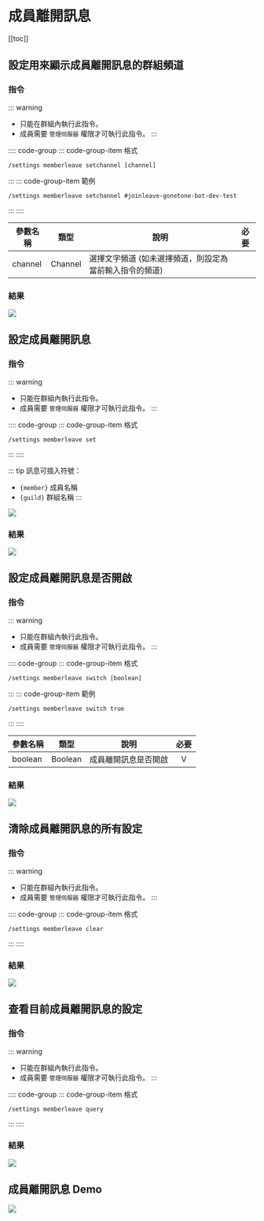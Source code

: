# 成員離開訊息

[[toc]]

## 設定用來顯示成員離開訊息的群組頻道

### 指令

::: warning
- 只能在群組內執行此指令。
- 成員需要 `管理伺服器` 權限才可執行此指令。
:::

:::: code-group
::: code-group-item 格式
```text:no-line-numbers
/settings memberleave setchannel [channel]
```
:::
::: code-group-item 範例
```text:no-line-numbers
/settings memberleave setchannel #joinleave-gonetone-bot-dev-test
```
:::
::::

| 參數名稱    | 類型      | 說明                            | 必要  |
|---------|---------|-------------------------------|:---:|
| channel | Channel | 選擇文字頻道 (如未選擇頻道，則設定為當前輸入指令的頻道) |     |

### 結果

![](../.vuepress/public/settings/memberleave/setchannel.png)

## 設定成員離開訊息

### 指令

::: warning
- 只能在群組內執行此指令。
- 成員需要 `管理伺服器` 權限才可執行此指令。
:::

:::: code-group
::: code-group-item 格式
```text:no-line-numbers
/settings memberleave set
```
:::
::::

::: tip
訊息可插入符號：
- `{member}` 成員名稱
- `{guild}` 群組名稱
:::

![](../.vuepress/public/settings/memberleave/set_modal.png)

### 結果

![](../.vuepress/public/settings/memberleave/set.png)

## 設定成員離開訊息是否開啟

### 指令

::: warning
- 只能在群組內執行此指令。
- 成員需要 `管理伺服器` 權限才可執行此指令。
:::

:::: code-group
::: code-group-item 格式
```text:no-line-numbers
/settings memberleave switch [boolean]
```
:::
::: code-group-item 範例
```text:no-line-numbers
/settings memberleave switch true
```
:::
::::

| 參數名稱    | 類型      | 說明         | 必要  |
|---------|---------|------------|:---:|
| boolean | Boolean | 成員離開訊息是否開啟 |  V  |

### 結果

![](../.vuepress/public/settings/memberleave/switch.png)

## 清除成員離開訊息的所有設定

### 指令

::: warning
- 只能在群組內執行此指令。
- 成員需要 `管理伺服器` 權限才可執行此指令。
:::

:::: code-group
::: code-group-item 格式
```text:no-line-numbers
/settings memberleave clear
```
:::
::::

### 結果

![](../.vuepress/public/settings/memberleave/clear.png)

## 查看目前成員離開訊息的設定

### 指令

::: warning
- 只能在群組內執行此指令。
- 成員需要 `管理伺服器` 權限才可執行此指令。
:::

:::: code-group
::: code-group-item 格式
```text:no-line-numbers
/settings memberleave query
```
:::
::::

### 結果

![](../.vuepress/public/settings/memberleave/query.png)

## 成員離開訊息 Demo

![](../.vuepress/public/settings/memberleave/message_demo.png)
